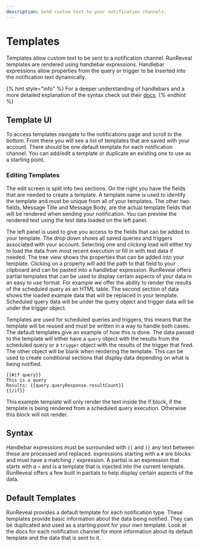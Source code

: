 ```yaml
---
description: Send custom text to your notification channels.
---
```


# Templates

Templates allow custom text to be sent to a notification channel. RunReveal templates are rendered using handlebar expressions. Handlebar expressions allow properties from the query or trigger to be inserted into the notification text dynamically.

{% hint style="info" %}
For a deeper understanding of handlebars and a more detailed explanation of the syntax check out their [docs](https://handlebarsjs.com/guide/).
{% endhint %}

## Template UI

To access templates navigate to the notifications page and scroll to the bottom. From there you will see a list of templates that are saved with your account. There should be one default template for each notification channel. You can add/edit a template or duplicate an existing one to use as a starting point.

### Editing Templates

The edit screen is split into two sections. On the right you have the fields that are needed to create a template. A template name is used to identify the template and must be unique from all of your templates. The other two fields, Message Title and Message Body, are the actual template fields that will be rendered when sending your notification. You can preview the rendered text using the test data loaded on the left panel.

The left panel is used to give you access to the fields that can be added to your template. The drop down shows all saved queries and triggers associated with your account. Selecting one and clicking load will either try to load the data from most recent execution or fill in with test data if needed. The tree view shows the properties that can be added into your template. Clicking on a property will add the path to that field to your clipboard and can be pasted into a handlebar expression. RunReveal offers partial templates that can be used to display certain aspects of your data in an easy to use format. For example we offer the ability to render the results of the scheduled query as an HTML table. The second section of data shows the loaded example data that will be replaced in your template. Scheduled query data will be under the query object and trigger data will be under the trigger object.&#x20;

Templates are used for scheduled queries and triggers, this means that the template will be reused and must be written in a way to handle both cases. The default templates give an example of how this is done. The data passed to the template will either have a `query` object with the results from the scheduled query or a `trigger` object with the results of the trigger that fired. The other object will be blank when rendering the template. This can be used to create conditional sections that display data depending on what is being notified.

```
{{#if query}}
This is a query
Results: {{query.queryResponse.resultCount}}
{{/if}}
```

This example template will only render the text inside the if block, if the template is being rendered from a scheduled query execution. Otherwise this block will not render.

## Syntax

Handlebar expressions must be surrounded with `{{` and `}}` any text between these are processed and replaced. expressions starting with a `#` are blocks and must have a matching `/` expression.  A partial is an expression that starts with a `>` and is a template that is injected into the current template. RunReveal offers a few built in partials to help display certain aspects of the data.

## Default Templates

RunReveal provides a default template for each notification type. These templates provide basic information about the data being notified. They can be duplicated and used as a starting point for your own template. Look at the docs for each notification channel for more information about its default template and the data that is sent to it.

